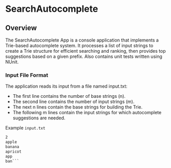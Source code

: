 # SearchAutocomplete

## Overview

The SearchAutocomplete App is a console application that implements a Trie-based autocomplete system. It processes a list of input strings to create a Trie structure for efficient searching and ranking, then provides top suggestions based on a given prefix. Also contains unit tests written using NUnit.


### Input File Format
The application reads its input from a file named input.txt:

- The first line contains the number of base strings (n).
- The second line contains the number of input strings (m).
- The next n lines contain the base strings for building the Trie.
- The following m lines contain the input strings for which autocomplete suggestions are needed.

Example `input.txt`
```3
2
apple
banana
apricot
app
ban```

